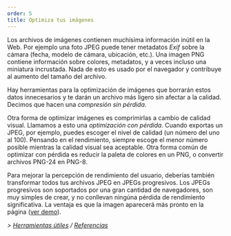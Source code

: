 ```yaml
---
order: 5
title: Optimiza tus imágenes
---
```


Los archivos de imágenes contienen muchísima información inútil en la Web. Por ejemplo una foto JPEG puede tener metadatos *Exif* sobre la cámara (fecha, modelo de cámara, ubicación, etc.). Una imagen PNG contiene información sobre colores, metadatos, y a veces incluso una miniatura incrustada. Nada de esto es usado por el navegador y contribuye al aumento del tamaño del archivo.

Hay herramientas para la optimización de imágenes que borrarán estos datos innecesarios y te darán un archivo más ligero sin afectar a la calidad. Decimos que hacen una *compresión sin pérdida*.

Otra forma de optimizar imágenes es comprimirlas a cambio de calidad visual. Llamamos a esto una *optimización con pérdida*. Cuando exportas un JPEG, por ejemplo, puedes escoger el nivel de calidad (un número del uno al 100). Pensando en el rendimiento, siempre escoge el menor número posible mientras la calidad visual sea aceptable. Otra forma común de optimizar con pérdida es reducir la paleta de colores en un PNG, o convertir archivos PNG-24 en PNG-8.

Para mejorar la percepción de rendimiento del usuario, deberías también transformar todos tus archivos JPEG en JPEGs progresivos. Los JPEGs progresivos son soportados por una gran cantidad de navegadores, son muy simples de crear, y no conllevan ningúna pérdida de rendimiento significativa. La ventaja es que la imagen aparecerá más pronto en la página ([ver demo](http://www.patrickmeenan.com/progressive/view.php?img=http://farm2.staticflickr.com/1434/1002257937_021cb46a33_o.jpg)).

*> [Herramientas útiles](https://github.com/zenorocha/browser-diet/wiki/Tools#wiki-optimize-your-images) / [Referencias](https://github.com/zenorocha/browser-diet/wiki/References#optimize-your-images)*
